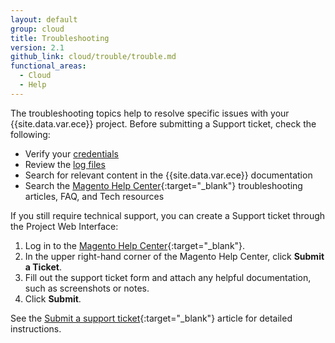 ```yaml
---
layout: default
group: cloud
title: Troubleshooting
version: 2.1
github_link: cloud/trouble/trouble.md
functional_areas:
  - Cloud
  - Help
---
```


The troubleshooting topics help to resolve specific issues with your {{site.data.var.ece}} project. Before submitting a Support ticket, check the following:

-  Verify your [credentials]({{page.baseurl}}/cloud/trouble/trouble_ce-creds.html)
-  Review the [log files]({{page.baseurl}}/cloud/live/stage-prod-test.html)
-  Search for relevant content in the {{site.data.var.ece}} documentation
-  Search the [Magento Help Center](https://support.magento.com/hc/en-us){:target="_blank"} troubleshooting articles, FAQ, and Tech resources

If you still require technical support, you can create a Support ticket through the Project Web Interface:

1. Log in to the [Magento Help Center](https://support.magento.com/hc/en-us){:target="_blank"}.
1. In the upper right-hand corner of the Magento Help Center, click **Submit a Ticket**.
1. Fill out the support ticket form and attach any helpful documentation, such as screenshots or notes.
1. Click **Submit**.

See the [Submit a support ticket](https://support.magento.com/hc/en-us/articles/360000913794#submit-ticket){:target="_blank"} article for detailed instructions.